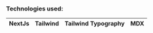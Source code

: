 ### Technologies used:

NextJs   | Tailwind    | Tailwind Typography      | MDX            
---        | ---          | ---             | ---                 
